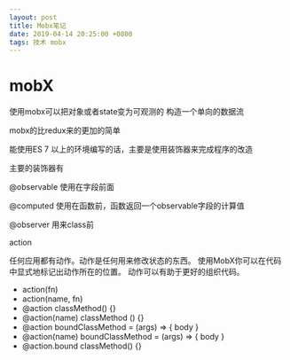 ```yaml
---
layout: post
title: Mobx笔记
date: 2019-04-14 20:25:00 +0800
tags: 技术 mobx
---
```



# mobX

使用mobx可以把对象或者state变为可观测的
构造一个单向的数据流

mobx的比redux来的更加的简单

能使用ES 7 以上的环境编写的话，主要是使用装饰器来完成程序的改造


主要的装饰器有

@observable
使用在字段前面

@computed
使用在函数前，函数返回一个observable字段的计算值

@observer
用来class前

action

任何应用都有动作。动作是任何用来修改状态的东西。 使用MobX你可以在代码中显式地标记出动作所在的位置。 动作可以有助于更好的组织代码。

- action(fn)
- action(name, fn)
- @action classMethod() {}
- @action(name) classMethod () {}
- @action boundClassMethod = (args) => { body }
- @action(name) boundClassMethod = (args) => { body }
- @action.bound classMethod() {}


